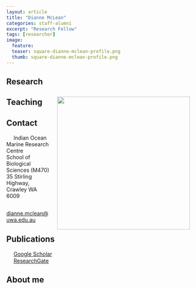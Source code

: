 ```yaml
---
layout: article
title: "Dianne McLean"
categories: staff-alumni
excerpt: "Research Fellow"
tags: [researcher]
image:
  feature: 
  teaser: square-dianne-mclean-profile.png
  thumb: square-dianne-mclean-profile.png
---
```

## Research
<img class="philprofile" src='/images/square-dianne-mclean-profile.png' align='right' width="350" hspace="20" vspace="10">

## Teaching

## Contact
<img src='/images/icons/building-regular.svg' width="15px"> Indian Ocean Marine Research Centre <br>
School of Biological Sciences (M470)<br>
35 Stirling Highway, Crawley WA 6009</p>

<img src='/images/icons/envelope-regular.svg' width="15px"> <a href="mailto:dianne.mclean@uwa.edu.au">dianne.mclean@uwa.edu.au</a><br></p>

## Publications
<img src='/images/icons/google-brands.svg' width="15px"> <a href="https://scholar.google.com.au/citations?user=VqR4s4cAAAAJ&hl=en">Google Scholar</a><br>
<img src='/images/icons/researchgate-brands.svg' width="15px"> <a href="https://www.researchgate.net/profile/Dianne_Mclean"> ResearchGate</a><br>

## About me

